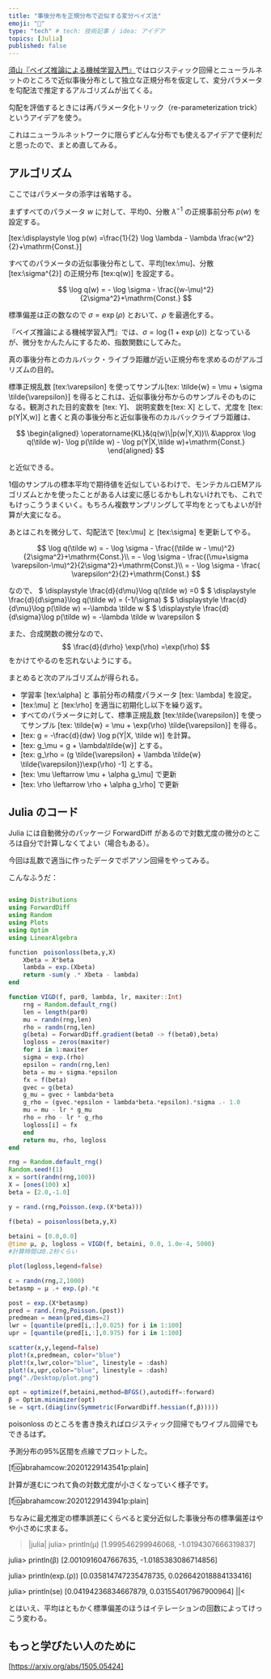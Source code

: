 ```yaml
---
title: "事後分布を正規分布で近似する変分ベイズ法"
emoji: "🛝"
type: "tech" # tech: 技術記事 / idea: アイデア
topics: [Julia]
published: false
---
```


[須山『ベイズ推論による機械学習入門』](https://amzn.to/3BHWbv1)ではロジスティック回帰とニューラルネットのところで近似事後分布として独立な正規分布を仮定して、変分パラメータを勾配法で推定するアルゴリズムが出てくる。

勾配を評価するときには再パラメータ化トリック（re-parameterization trick）というアイデアを使う。

これはニューラルネットワークに限らずどんな分布でも使えるアイデアで便利だと思ったので、まとめ直してみる。

[](https://selfboast.hatenablog.jp/entry/2022/01/01/110919)

## アルゴリズム

ここではパラメータの添字は省略する。

まずすべてのパラメータ $w$ に対して、平均0、分散 $\lambda^{-1}$ の正規事前分布 $p(w)$ を設定する。

[tex:\displaystyle \log p(w) =\frac{1}{2} \log \lambda - \lambda \frac{w^2}{2}+\mathrm{Const.}]

すべてのパラメータの近似事後分布として、平均[tex:\mu]、分散 [tex:\sigma^{2}] の正規分布 [tex:q(w)] を設定する。

$$
 \log q(w) = - \log \sigma -  \frac{(w-\mu)^2}{2\sigma^2}+\mathrm{Const.}
$$

標準偏差は正の数なので $\sigma = \exp(\rho)$ とおいて、$\rho$ を最適化する。

『ベイズ推論による機械学習入門』では、$\sigma = \log(1+\exp(\rho))$ となっているが、微分をかんたんにするため、指数関数にしてみた。

真の事後分布とのカルバック・ライブラ距離が近い正規分布を求めるのがアルゴリズムの目的。

標準正規乱数 [tex:\varepsilon] を使ってサンプル[tex: \tilde{w} = \mu + \sigma \tilde{\varepsilon}] を得るとこれは、近似事後分布からのサンプルそのものになる。観測された目的変数を [tex: Y]、 説明変数を[tex: X] として、尤度を [tex: p(Y|X,w)] と書くと真の事後分布と近似事後布のカルバックライブラ距離は、

$$
\begin{aligned}
\operatorname{KL}&(q(w)\|p(w|Y,X))\\
&\approx \log q(\tilde w)- \log p(\tilde w) - \log p(Y|X,\tilde w)+\mathrm{Const.}
\end{aligned}
$$ 

と近似できる。

1個のサンプルの標本平均で期待値を近似しているわけで、モンテカルロEMアルゴリズムとかを使ったことがある人は変に感じるかもしれないけれでも、これでもけっこううまくいく。もちろん複数サンプリングして平均をとってもよいが計算が大変になる。

あとはこれを微分して、勾配法で [tex:\mu] と [tex:\sigma] を更新してやる。

$$
 \log q(\tilde w) = - \log \sigma -  \frac{(\tilde w - \mu)^2}{2\sigma^2}+\mathrm{Const.}\\
= - \log \sigma -  \frac{(\mu+\sigma \varepsilon-\mu)^2}{2\sigma^2}+\mathrm{Const.}\\
 = - \log \sigma -  \frac{ \varepsilon^2}{2}+\mathrm{Const.}
$$

なので、
$ \displaystyle \frac{d}{d\mu}\log q(\tilde w) =0 $
$ \displaystyle \frac{d}{d\sigma}\log q(\tilde w) = (-1/\sigma) $
$ \displaystyle \frac{d}{d\mu}\log p(\tilde w) =-\lambda \tilde w $
$ \displaystyle \frac{d}{d\sigma}\log p(\tilde w) = -\lambda \tilde w \varepsilon $

また、合成関数の微分なので、
$$
\frac{d}{d\rho} \exp(\rho) =\exp(\rho)
$$
をかけてやるのを忘れないようにする。

まとめると次のアルゴリズムが得られる。
+ 学習率 [tex:\alpha] と 事前分布の精度パラメータ [tex: \lambda] を設定。
+ [tex:\mu] と [tex:\rho] を適当に初期化し以下を繰り返す。
+ すべてのパラメータに対して、標準正規乱数 [tex:\tilde{\varepsilon}] を使ってサンプル [tex: \tilde{w} = \mu + \exp(\rho) \tilde{\varepsilon}] を得る。 
+ [tex: g = -\frac{d}{dw} \log p(Y|X, \tilde w)] を計算。
+ [tex: g_\mu =  g + \lambda\tilde{w}] とする。
+ [tex: g_\rho = (g \tilde{\varepsilon} + \lambda \tilde{w} \tilde{\varepsilon})\exp(\rho) -1] とする。
+ [tex: \mu \leftarrow \mu + \alpha g_\mu] で更新
+ [tex: \rho \leftarrow \rho + \alpha g_\rho] で更新

## Julia のコード

Julia には自動微分のパッケージ ForwardDiff があるので対数尤度の微分のところは自分で計算しなくてよい（場合もある）。

今回は乱数で適当に作ったデータでポアソン回帰をやってみる。

こんなふうだ：

```julia

using Distributions
using ForwardDiff
using Random
using Plots
using Optim
using LinearAlgebra

function　poisonloss(beta,y,X)
    Xbeta = X*beta
    lambda = exp.(Xbeta)
    return -sum(y .* Xbeta - lambda)
end

function VIGD(f, par0, lambda, lr, maxiter::Int) 
    rng = Random.default_rng()
    len = length(par0)
    mu = randn(rng,len)
    rho = randn(rng,len)
    g(beta) = ForwardDiff.gradient(beta0 -> f(beta0),beta)
    logloss = zeros(maxiter)
    for i in 1:maxiter
    sigma = exp.(rho)
    epsilon = randn(rng,len)
    beta = mu + sigma.*epsilon
    fx = f(beta)
    gvec = g(beta)
    g_mu = gvec + lambda*beta
    g_rho = (gvec.*epsilon + lambda*beta.*epsilon).*sigma .- 1.0
    mu = mu - lr * g_mu
    rho = rho - lr * g_rho
    logloss[i] = fx
    end
    return mu, rho, logloss
end

rng = Random.default_rng()
Random.seed!(1)
x = sort(randn(rng,100))
X = [ones(100) x]
beta = [2.0,-1.0]

y = rand.(rng,Poisson.(exp.(X*beta)))

f(beta) = poisonloss(beta,y,X)
    
betaini = [0.0,0.0]
@time μ, ρ, logloss = VIGD(f, betaini, 0.0, 1.0e-4, 5000)
#計算時間は0.2秒くらい

plot(logloss,legend=false)

ε = randn(rng,2,1000)
betasmp = μ .+ exp.(ρ).*ε 

post = exp.(X*betasmp)
pred = rand.(rng,Poisson.(post))
predmean = mean(pred,dims=2)
lwr = [quantile(pred[i,:],0.025) for i in 1:100]
upr = [quantile(pred[i,:],0.975) for i in 1:100]

scatter(x,y,legend=false)
plot!(x,predmean, color="blue")
plot!(x,lwr,color="blue", linestyle = :dash)
plot!(x,upr,color="blue", linestyle = :dash)
png("./Desktop/plot.png")

opt = optimize(f,betaini,method=BFGS(),autodiff=:forward)
β = Optim.minimizer(opt)
se = sqrt.(diag(inv(Symmetric(ForwardDiff.hessian(f,β)))))
```

poisonloss のところを書き換えればロジスティック回帰でもワイブル回帰でもできるはず。

予測分布の95%区間を点線でプロットした。

[f:id:abrahamcow:20201229143541p:plain]

計算が進むにつれて負の対数尤度が小さくなっていく様子です。

[f:id:abrahamcow:20201229143941p:plain]

ちなみに最尤推定の標準誤差にくらべると変分近似した事後分布の標準偏差はやや小さめに求まる。

>|julia|
julia> println(μ)
[1.999546299946068, -1.0194307666319837]

julia> println(β)
[2.0010916047667635, -1.0185383086714856]

julia> println(exp.(ρ))
[0.035814747235478735, 0.026642018884133416]

julia> println(se)
[0.04194236834667879, 0.031554017967900964]
||<

とはいえ、平均はともかく標準偏差のほうはイテレーションの回数によってけっこう変わる。

## もっと学びたい人のために

[https://arxiv.org/abs/1505.05424]


